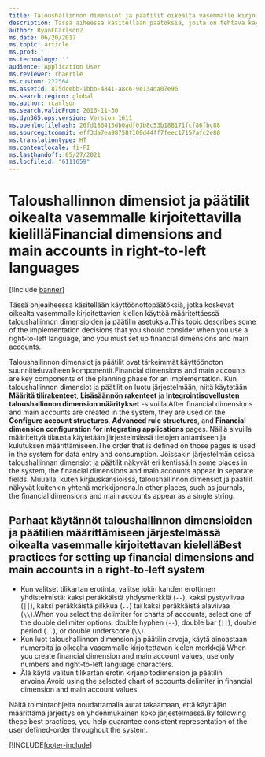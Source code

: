 ```yaml
---
title: Taloushallinnon dimensiot ja päätilit oikealta vasemmalle kirjoitettavilla kielillä
description: Tässä aiheessa käsitellään päätöksiä, joita on tehtävä käytettäessä oikealta vasemmalle kirjoitettavia kieliä, ja kun taloushallinnon dimensioita ja päätilin asetuksia on määritettävä.
author: RyanCCarlson2
ms.date: 06/20/2017
ms.topic: article
ms.prod: ''
ms.technology: ''
audience: Application User
ms.reviewer: rhaertle
ms.custom: 222564
ms.assetid: 875dcebb-1bbb-4841-a8c6-9e134da07e96
ms.search.region: global
ms.author: rcarlson
ms.search.validFrom: 2016-11-30
ms.dyn365.ops.version: Version 1611
ms.openlocfilehash: 26fd186415db0adf01b8c53b188171fcf86fbc88
ms.sourcegitcommit: eff3da7ea98758f100d44ff7feec17157afc2e80
ms.translationtype: HT
ms.contentlocale: fi-FI
ms.lasthandoff: 05/27/2021
ms.locfileid: "6111659"
---
```

# <a name="financial-dimensions-and-main-accounts-in-right-to-left-languages"></a><span data-ttu-id="95af6-103">Taloushallinnon dimensiot ja päätilit oikealta vasemmalle kirjoitettavilla kielillä</span><span class="sxs-lookup"><span data-stu-id="95af6-103">Financial dimensions and main accounts in right-to-left languages</span></span>

[!include [banner](../includes/banner.md)]

<span data-ttu-id="95af6-104">Tässä ohjeaiheessa käsitellään käyttöönottopäätöksiä, jotka koskevat oikealta vasemmalle kirjoitettavien kielien käyttöä määritettäessä taloushallinnon dimensioiden ja päätilin asetuksia.</span><span class="sxs-lookup"><span data-stu-id="95af6-104">This topic describes some of the implementation decisions that you should consider when you use a right-to-left language, and you must set up financial dimensions and main accounts.</span></span>

<span data-ttu-id="95af6-105">Taloushallinnon dimensiot ja päätilit ovat tärkeimmät käyttöönoton suunnitteluvaiheen komponentit.</span><span class="sxs-lookup"><span data-stu-id="95af6-105">Financial dimensions and main accounts are key components of the planning phase for an implementation.</span></span> <span data-ttu-id="95af6-106">Kun taloushallinnon dimensiot ja päätilit on luotu järjestelmään, niitä käytetään **Määritä tilirakenteet**, **Lisäsäännön rakenteet** ja **Integrointisovellusten taloushallinnon dimension määritykset** -sivuilla.</span><span class="sxs-lookup"><span data-stu-id="95af6-106">After financial dimensions and main accounts are created in the system, they are used on the **Configure account structures**, **Advanced rule structures**, and **Financial dimension configuration for integrating applications** pages.</span></span> <span data-ttu-id="95af6-107">Näillä sivuilla määritettyä tilausta käytetään järjestelmässä tietojen antamiseen ja kulutuksen määrittämiseen.</span><span class="sxs-lookup"><span data-stu-id="95af6-107">The order that is defined on those pages is used in the system for data entry and consumption.</span></span> <span data-ttu-id="95af6-108">Joissakin järjestelmän osissa taloushallinnan dimensiot ja päätilit näkyvät eri kentissä.</span><span class="sxs-lookup"><span data-stu-id="95af6-108">In some places in the system, the financial dimensions and main accounts appear in separate fields.</span></span> <span data-ttu-id="95af6-109">Muualla, kuten kirjauskansioissa, taloushallinnon dimensiot ja päätilit näkyvät kuitenkin yhtenä merkkijonona.</span><span class="sxs-lookup"><span data-stu-id="95af6-109">In other places, such as journals, the financial dimensions and main accounts appear as a single string.</span></span>

## <a name="best-practices-for-setting-up-financial-dimensions-and-main-accounts-in-a-right-to-left-system"></a><span data-ttu-id="95af6-110">Parhaat käytännöt taloushallinnon dimensioiden ja päätilien määrittämiseen järjestelmässä oikealta vasemmalle kirjoitettavan kielellä</span><span class="sxs-lookup"><span data-stu-id="95af6-110">Best practices for setting up financial dimensions and main accounts in a right-to-left system</span></span>

- <span data-ttu-id="95af6-111">Kun valitset tilikartan erotinta, valitse jokin kahden erottimen yhdistelmistä: kaksi peräkkäistä yhdysmerkkiä (`--`), kaksi pystyviivaa (`||`), kaksi peräkkäistä pilkkua (`..`) tai kaksi peräkkäistä alaviivaa (`\\`).</span><span class="sxs-lookup"><span data-stu-id="95af6-111">When you select the delimiter for charts of accounts, select one of the double delimiter options: double hyphen (`--`), double bar (`||`), double period (`..`), or double underscore (`\\`).</span></span>
- <span data-ttu-id="95af6-112">Kun luot taloushallinnon dimension ja päätilin arvoja, käytä ainoastaan numeroita ja oikealta vasemmalle kirjoitettavan kielen merkkejä.</span><span class="sxs-lookup"><span data-stu-id="95af6-112">When you create financial dimension and main account values, use only numbers and right-to-left language characters.</span></span>
- <span data-ttu-id="95af6-113">Älä käytä valitun tilikartan erotin kirjanpitodimension ja päätilin arvoina.</span><span class="sxs-lookup"><span data-stu-id="95af6-113">Avoid using the selected chart of accounts delimiter in financial dimension and main account values.</span></span>

<span data-ttu-id="95af6-114">Näitä toimintaohjeita noudattamalla autat takaamaan, että käyttäjän määrittämä järjestys on yhdenmukainen koko järjestelmässä.</span><span class="sxs-lookup"><span data-stu-id="95af6-114">By following these best practices, you help guarantee consistent representation of the user defined-order throughout the system.</span></span>


[!INCLUDE[footer-include](../../../includes/footer-banner.md)]